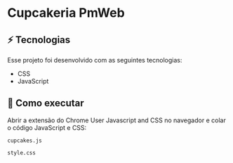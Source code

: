 # Cupcakeria PmWeb

## ⚡ Tecnologias

Esse projeto foi desenvolvido com as seguintes tecnologias:

- CSS
- JavaScript

## 🚀 Como executar

Abrir a extensão do Chrome User Javascript and CSS no navegador e colar o código JavaScript e CSS:

```
cupcakes.js
```
```
style.css
```
